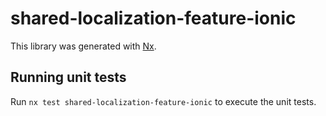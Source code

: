 # shared-localization-feature-ionic

This library was generated with [Nx](https://nx.dev).

## Running unit tests

Run `nx test shared-localization-feature-ionic` to execute the unit tests.
